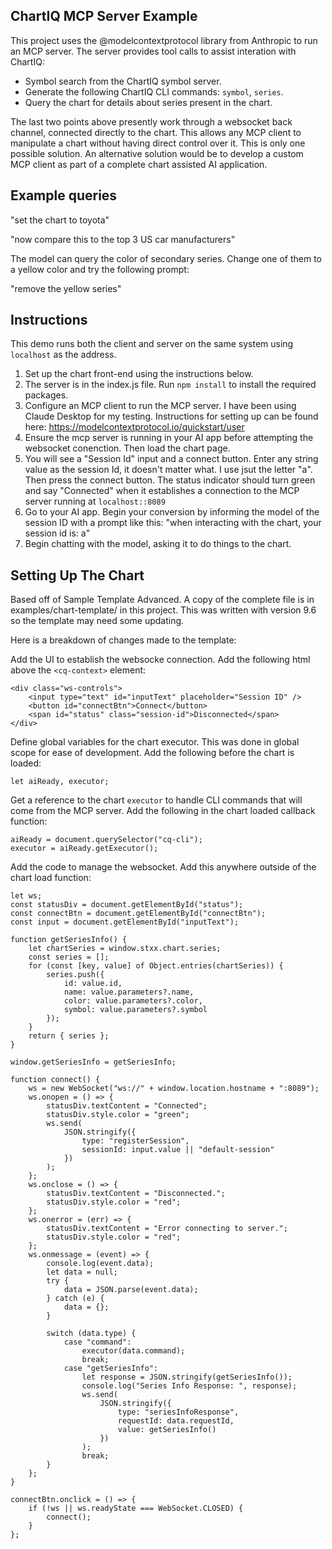 ## ChartIQ MCP Server Example

This project uses the @modelcontextprotocol library from Anthropic to run an MCP server. The server provides tool calls to assist interation with ChartIQ: 
- Symbol search from the ChartIQ symbol server. 
- Generate the following ChartIQ CLI commands: `symbol`, `series`. 
- Query the chart for details about series present in the chart.

The last two points above presently work through a websocket back channel, connected directly to the chart. This allows any MCP client to manipulate a chart without  having direct control over it. This is only one possible solution. An alternative solution would be to develop a custom MCP client as part of a complete chart assisted AI application.

## Example queries

"set the chart to toyota"

"now compare this to the top 3 US car manufacturers"

The model can query the color of secondary series. Change one of them to a yellow color and try the following prompt:

"remove the yellow series"

## Instructions

This demo runs both the client and server on the same system using `localhost` as the address.

1. Set up the chart front-end using the instructions below.
2. The server is in the index.js file. Run `npm install` to install the required packages.
3. Configure an MCP client to run the MCP server. I have been using Claude Desktop for my testing. Instructions for setting up can be found here: https://modelcontextprotocol.io/quickstart/user
4. Ensure the mcp server is running in your AI app before attempting the websocket conenction. Then load the chart page.
5. You will see a "Session Id" input and a connect button. Enter any string value as the session Id, it doesn't matter what. I use jsut the letter "a". Then press the connect button. The status indicator should turn green and say "Connected" when it establishes a connection to the MCP server running at `localhost::8089`
6. Go to your AI app. Begin your conversion by informing the model of the session ID with a prompt like this: "when interacting with the chart, your session id is: a"
7. Begin chatting with the model, asking it to do things to the chart.

## Setting Up The Chart
Based off of Sample Template Advanced. A copy of the complete file is in examples/chart-template/ in this project. This was written with version 9.6 so the template may need some updating.

Here is a breakdown of changes made to the template:

Add the UI to establish the websocke connection. Add the following html above the `<cq-context>` element:
```
<div class="ws-controls">
	<input type="text" id="inputText" placeholder="Session ID" />
	<button id="connectBtn">Connect</button>
	<span id="status" class="session-id">Disconnected</span>
</div>
```

Define global variables for the chart executor. This was done in global scope for ease of development. Add the following before the chart is loaded:

```
let aiReady, executor;
```

Get a reference to the chart `executor` to handle CLI commands that will come from the MCP server. Add the following in the chart loaded callback function:

```
aiReady = document.querySelector("cq-cli");
executor = aiReady.getExecutor();
```

Add the code to manage the websocket. Add this anywhere outside of the chart load function:
```
let ws;
const statusDiv = document.getElementById("status");
const connectBtn = document.getElementById("connectBtn");
const input = document.getElementById("inputText");

function getSeriesInfo() {
	let chartSeries = window.stxx.chart.series;
	const series = [];
	for (const [key, value] of Object.entries(chartSeries)) {
		series.push({
			id: value.id,
			name: value.parameters?.name,
			color: value.parameters?.color,
			symbol: value.parameters?.symbol
		});
	}
	return { series };
}

window.getSeriesInfo = getSeriesInfo;

function connect() {
	ws = new WebSocket("ws://" + window.location.hostname + ":8089");
	ws.onopen = () => {
		statusDiv.textContent = "Connected";
		statusDiv.style.color = "green";
		ws.send(
			JSON.stringify({
				type: "registerSession",
				sessionId: input.value || "default-session"
			})
		);
	};
	ws.onclose = () => {
		statusDiv.textContent = "Disconnected.";
		statusDiv.style.color = "red";
	};
	ws.onerror = (err) => {
		statusDiv.textContent = "Error connecting to server.";
		statusDiv.style.color = "red";
	};
	ws.onmessage = (event) => {
		console.log(event.data);
		let data = null;
		try {
			data = JSON.parse(event.data);
		} catch (e) {
			data = {};
		}

		switch (data.type) {
			case "command":
				executor(data.command);
				break;
			case "getSeriesInfo":
				let response = JSON.stringify(getSeriesInfo());
				console.log("Series Info Response: ", response);
				ws.send(
					JSON.stringify({
						type: "seriesInfoResponse",
						requestId: data.requestId,
						value: getSeriesInfo()
					})
				);
				break;
		}
	};
}

connectBtn.onclick = () => {
	if (!ws || ws.readyState === WebSocket.CLOSED) {
		connect();
	}
};
```